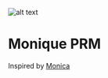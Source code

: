 ![alt text](https://upload.wikimedia.org/wikipedia/commons/thumb/9/95/Panda_icon.svg/240px-Panda_icon.svg.png)

# Monique PRM

Inspired by [Monica](https://github.com/monicahq)
